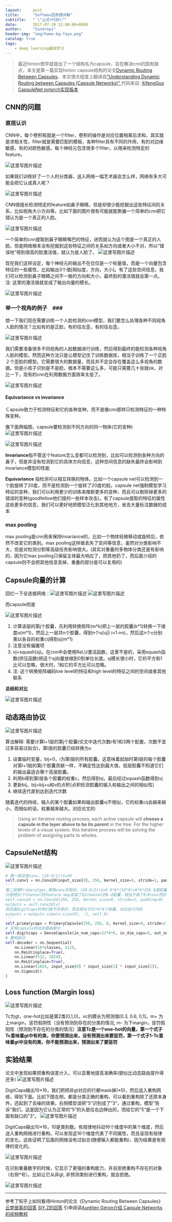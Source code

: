 ```yaml
---
layout:     post
title:      "Softmax层原理详解"
subtitle:   " \"公式+代码\""
date:       2017-07-29 12:00:00+0800
author:     "Sundrops"
header-img: "img/home-bg-faye.png"
catalog: true
tags:
    - deep learning基础学习
---
```



> 最近hinton很早就提出了一个结构名为capsule，旨在解决cnn的固有缺点，本文是第一篇实现hinton capsule结构的论文[Dynamic Routing Between Capsules](https://arxiv.org/abs/1710.09829)，本文很大程度上翻译自[“Understanding Dynamic Routing between Capsules (Capsule Networks)”
](https://jhui.github.io/2017/11/03/Dynamic-Routing-Between-Capsules/)代码来自: [XifengGuo CapsuleNet pytorch实现版本](https://github.com/XifengGuo/CapsNet-Pytorch/tree/master/result)

## CNN的问题 ##

### 直观认识 ###
CNN中，每个卷积核就是一个filter，卷积的操作是对应位置相乘后求和，其实就是求相关性，filter就是需要匹配的模板，各种filter具有不同的作用，有的对边缘敏感，有的对颜色敏感。每个神经元包含很多个filter，以用来检测特定的feature。

![这里写图片描述](http://img.blog.csdn.net/20171205162218238?watermark/2/text/aHR0cDovL2Jsb2cuY3Nkbi5uZXQvdTAxMzAxMDg4OQ==/font/5a6L5L2T/fontsize/400/fill/I0JBQkFCMA==/dissolve/70/gravity/SouthEast)

如果我们训练好了一个人的分类器，送入网络一幅艺术画会怎么样，网络有多大可能会把它认成真人呢？

![这里写图片描述](http://img.blog.csdn.net/20171205210516129?watermark/2/text/aHR0cDovL2Jsb2cuY3Nkbi5uZXQvdTAxMzAxMDg4OQ==/font/5a6L5L2T/fontsize/400/fill/I0JBQkFCMA==/dissolve/70/gravity/SouthEast)

CNN很擅长检测特定的feature如鼻子眼睛，但是却很少能挖掘出这些特征间的关系，比如视角大小方向等。比如下面的图片很有可能就能欺骗一个简单的cnn把它错认为是一个真正的人脸。

![这里写图片描述](http://img.blog.csdn.net/20171205210442043?watermark/2/text/aHR0cDovL2Jsb2cuY3Nkbi5uZXQvdTAxMzAxMDg4OQ==/font/5a6L5L2T/fontsize/400/fill/I0JBQkFCMA==/dissolve/70/gravity/SouthEast)

一个简单的cnn提取到鼻子眼睛嘴巴的特征，进而就认为这个图是一个真正的人脸，但是网络根本没有挖掘到这些特征之间的关系如方向或者大小不对，所以“错误地”得到很高的脸激活值，就认为是人脸了。
![这里写图片描述](http://img.blog.csdn.net/20171205163154767?watermark/2/text/aHR0cDovL2Jsb2cuY3Nkbi5uZXQvdTAxMzAxMDg4OQ==/font/5a6L5L2T/fontsize/400/fill/I0JBQkFCMA==/dissolve/70/gravity/SouthEast)

现在我们这样设定，每个神经元的输出不在仅仅是一个标量值，而是一个向量包含特征的一些属性，比如输出3个值[相似度，方向，大小]。有了这些空间信息，我们可以检测到鼻子眼睛之间不一致的方向和大小，最终脸的激活值就会第一点。注: 这里的激活值就变成了输出向量的模长。


![这里写图片描述](http://img.blog.csdn.net/20171205163551445?watermark/2/text/aHR0cDovL2Jsb2cuY3Nkbi5uZXQvdTAxMzAxMDg4OQ==/font/5a6L5L2T/fontsize/400/fill/I0JBQkFCMA==/dissolve/70/gravity/SouthEast)


### 举一个视角的例子　###

想一下我们现在需要训练一个人脸检测的cnn模型，我们要怎么处理各种不同视角人脸的情况？比如有的是正脸，有的往左歪，有的往右歪。

![这里写图片描述](http://img.blog.csdn.net/20171205210610851?watermark/2/text/aHR0cDovL2Jsb2cuY3Nkbi5uZXQvdTAxMzAxMDg4OQ==/font/5a6L5L2T/fontsize/400/fill/I0JBQkFCMA==/dissolve/70/gravity/SouthEast)

我们需要准备很多不同视角的人脸数据进行训练，然后得到最终的能检测各种视角人脸的模型。然而这种方法只是让模型记住了训练数据库，相当于训练了一个正脸２个歪脸的模型。它需要很大的数据量，而且并不定会存在覆盖这么多视角的数据。但是小孩子识别是不是脸，根本不需要这么多，可能只需要几十张就ok，对比一下，现有的cnn在利用数据方面效率太低了。

![这里写图片描述](http://img.blog.csdn.net/20171205164333817?watermark/2/text/aHR0cDovL2Jsb2cuY3Nkbi5uZXQvdTAxMzAxMDg4OQ==/font/5a6L5L2T/fontsize/400/fill/I0JBQkFCMA==/dissolve/70/gravity/SouthEast)


#### Equivariance vs invariance ####

Ｃapsule致力于检测特征和它的各种变种，而不是像cnn那样只检测特征的一种特殊变种。

像下面两幅图，capsule要检测到不同方向的同一物体(它的变种)
![这里写图片描述](http://img.blog.csdn.net/20171205165326170?watermark/2/text/aHR0cDovL2Jsb2cuY3Nkbi5uZXQvdTAxMzAxMDg4OQ==/font/5a6L5L2T/fontsize/400/fill/I0JBQkFCMA==/dissolve/70/gravity/SouthEast)

![这里写图片描述](http://img.blog.csdn.net/20171205165716159?watermark/2/text/aHR0cDovL2Jsb2cuY3Nkbi5uZXQvdTAxMzAxMDg4OQ==/font/5a6L5L2T/fontsize/400/fill/I0JBQkFCMA==/dissolve/70/gravity/SouthEast)


**Invariance**指不管这个feature怎么变都可以检测到，比如可以检测到各种方向的鼻子，但是并没有检测到它的具体方向信息，这种空间信息的缺失最终会影响到invariance模型的性能

**Equivariance** 指检测可以相互转换的物体。比如一个capsule net可以检测到一个脸旋转了20度，而不是检测到一个旋转了20度的脸。capsule net强制模型学习特征的变种，我们可以利用更少的训练来推断更多的变种，而且可以剔除掉更多的错误的变种(goodfellow他们提的一些样本攻击)。有了capsule提取的特征的属性这些更多的信息，我们可以更好地把模型泛化到其他地方，省去大量标注数据的成本

### max pooling ###

max pooling是cnn用来保持Invariance的，比如一个物体轻微移动或旋转后，依然不改变它的类别。max pooling这样做丢失了空间等信息，虽然对分类影响不大，但是对检测分割等高级任务影响很大。(其实对重叠的多物体分类还是有影响的，因为它max pooling只保留主体最大响应了，把其他扔了，而后面介绍的capsule则不会把其他信息丢掉，重叠的部分是可以复用的)

## Capsule向量的计算 ##

回忆一下全连接网络：![这里写图片描述](http://img.blog.csdn.net/20171205210645859?watermark/2/text/aHR0cDovL2Jsb2cuY3Nkbi5uZXQvdTAxMzAxMDg4OQ==/font/5a6L5L2T/fontsize/400/fill/I0JBQkFCMA==/dissolve/70/gravity/SouthEast)
![这里写图片描述](http://img.blog.csdn.net/20171205210626394?watermark/2/text/aHR0cDovL2Jsb2cuY3Nkbi5uZXQvdTAxMzAxMDg4OQ==/font/5a6L5L2T/fontsize/400/fill/I0JBQkFCMA==/dissolve/70/gravity/SouthEast)

而capsule则是

![这里写图片描述](http://img.blog.csdn.net/20171205210753258?watermark/2/text/aHR0cDovL2Jsb2cuY3Nkbi5uZXQvdTAxMzAxMDg4OQ==/font/5a6L5L2T/fontsize/400/fill/I0JBQkFCMA==/dissolve/70/gravity/SouthEast)

1. 计算该层的第j个胶囊，先利用转换矩阵(m\*k)把上一层的胶囊(k\*1)转换一下维度u(m\*1)，然后上一层共n个胶囊，得到n个u(uj|i i=1->n)，然后这n个u分别乘以各自的权重cij得到sj(m\*1)
2. 注意没有偏置项
3. vj=squash(sj)。在cnn中会使用ReLU激活函数，这里不是的，采用squash函数(挤压函数)把这个sj向量放缩到0到单位长度。sj模长很小时，它的平方和1比可以忽略，很大时，1和它的平方比可以忽略。
4. 注: 这个转换矩阵编码low level的特征和high level的特征之间的空间或者其他联系

**总结和对比**

![这里写图片描述](http://img.blog.csdn.net/20171205161635217?watermark/2/text/aHR0cDovL2Jsb2cuY3Nkbi5uZXQvdTAxMzAxMDg4OQ==/font/5a6L5L2T/fontsize/400/fill/I0JBQkFCMA==/dissolve/70/gravity/SouthEast)

## 动态路由协议 ##

![这里写图片描述](http://img.blog.csdn.net/20171205212237658?watermark/2/text/aHR0cDovL2Jsb2cuY3Nkbi5uZXQvdTAxMzAxMDg4OQ==/font/5a6L5L2T/fontsize/400/fill/I0JBQkFCMA==/dissolve/70/gravity/SouthEast)

算法解释: 需要计算l+1层的第j个胶囊(论文中迭代次数r有1和3两个配置，次数不宜过多容易过拟合)，第l层的胶囊已经转换为u
1. 设置临时变量，bij=0，i为第l层的所有胶囊。这意味着起始时第l层的每个胶囊对第l+1层的第j个胶囊贡献一样，不确定性达到最大值，低层胶囊不知道它们的输出最适合哪个高层胶囊。
2. 利用b得到第l层各个胶囊的权重c，然后得到sj，最后经过squash函数得到vj
3. 更新bij，bij=bij+u和v的点积(点积检测胶囊的输入和输出之间的相似性)
4. 继续迭代直到达到迭代次数

随着迭代的持续，输入的某个胶囊如果和输出胶囊vj不相似，它的权重cij会越来越小，而相似的话，权重越来越大。对应论文的:

> Using an iterative routing process, each active capsule will **choose a capsule in the layer above to be its parent** in the tree. For the higher levels of a visual system, this iterative process will be solving the problem of assigning parts to wholes.

## CapsuleNet结构 ##

![这里写图片描述](http://img.blog.csdn.net/20171205213919763?watermark/2/text/aHR0cDovL2Jsb2cuY3Nkbi5uZXQvdTAxMzAxMDg4OQ==/font/5a6L5L2T/fontsize/400/fill/I0JBQkFCMA==/dissolve/70/gravity/SouthEast)

```python
# 第一层还是conv，(28-9/1)+1=20
self.conv1 = nn.Conv2d(input_size[0], 256, kernel_size=9, stride=1, padding=0)
'''
第二层是PrimaryCaps,使用conv实现的，(20-9/2)+1=6 6*6*(32*8)=6*6*256 8是胶囊向量的维度
只是把32个channel的feature map变成了32channel的8-d胶囊，相当于做了8次conv然后在channel这个维度concat起来了。论文所说的each capsule in the [6 × 6] grid is sharing their weights with each other所说的是算卷积时共享权重，都是同样的卷积核。
self.conv2d = nn.Conv2d(256, 256, kernel_size=9, stride=2, padding=0)
outputs = self.conv2d(x)
而后面digitCaps时他们是不共享的，而且相当于32*6*6个胶囊，对应这行代码
outputs = outputs.view(x.size(0), -1, self.8)
'''
self.primarycaps = PrimaryCapsule(256, 256, 8, kernel_size=9, stride=2, padding=0)
# 实现capsule的动态路由部分
self.digitcaps = DenseCapsule(in_num_caps=32*6*6, in_dim_caps=8, out_num_caps=classes, out_dim_caps=16, routings=routings)
# 重构部分
self.decoder = nn.Sequential(
    nn.Linear(16*classes, 512),
    nn.ReLU(inplace=True),
    nn.Linear(512, 1024),
    nn.ReLU(inplace=True),
    nn.Linear(1024, input_size[0] * input_size[1] * input_size[2]),
    nn.Sigmoid()
)

```
## Loss function (Margin loss) ##


![这里写图片描述](http://img.blog.csdn.net/20171205215119168?watermark/2/text/aHR0cDovL2Jsb2cuY3Nkbi5uZXQvdTAxMzAxMDg4OQ==/font/5a6L5L2T/fontsize/400/fill/I0JBQkFCMA==/dissolve/70/gravity/SouthEast)

Tc为gt，one-hot比如是第2类[0,1,0]，vc的模长为预测值[0.3, 0.6, 0,1]。m+ 为上margin，惩罚假阴性（没有预测到存在的分类的情况,  m- 为下margin，惩罚假阳性（预测到不存在的分类的情况）**注意Tc是一个one-hot的向量，第一个式子Tc意味着gt中有的类，你要预测出来，没有预测出来要惩罚，第一个式子1-Tc意味着gt中没有的类，你不能预测出来，预测出来了要惩罚**

## 实验结果 ##

论文中发现如果把重构误差计入，可以显著地提高准确率(貌似比动态路由提升得还多)
![这里写图片描述](http://img.blog.csdn.net/20171205222840794?watermark/2/text/aHR0cDovL2Jsb2cuY3Nkbi5uZXQvdTAxMzAxMDg4OQ==/font/5a6L5L2T/fontsize/400/fill/I0JBQkFCMA==/dissolve/70/gravity/SouthEast)


DigitCaps输出10\*16，我们把把非gt对应的行都mask掉(\*0)，然后送入重构网络，得到下面。比如下图左侧，都是分类正确的重构，可以看到重构除了还原本身外，还起到了去噪的效果。右侧模型误把”5“识别成了”3“，通过重构，模型”告诉“我们，这是因为它认为正常的”5“的头是往右边伸出的，而给它的”5“是一个下面有缺口的”3“。
![这里写图片描述](http://img.blog.csdn.net/20171205223314629?watermark/2/text/aHR0cDovL2Jsb2cuY3Nkbi5uZXQvdTAxMzAxMDg4OQ==/font/5a6L5L2T/fontsize/400/fill/I0JBQkFCMA==/dissolve/70/gravity/SouthEast)


DigitCaps输出10\*16，10是类别数。有规律地抖动16个维度中的某个维度，然后送入重构网络进行重构，可以发现这16个维度代表了不同属性，而且呈现有规律的变化。这些证明了后面的网络没有过拟合(随便输入都能重构)，因为结果是有规律的变化的。

![这里写图片描述](http://img.blog.csdn.net/20171205222949687?watermark/2/text/aHR0cDovL2Jsb2cuY3Nkbi5uZXQvdTAxMzAxMDg4OQ==/font/5a6L5L2T/fontsize/400/fill/I0JBQkFCMA==/dissolve/70/gravity/SouthEast)

在识别重叠数字的时候，它显示了更强的重构能力，并且拒绝重构不存在的对象（右侧*号）。比如让它从非gt, 非预测类别进行重构，就会拒绝。

![这里写图片描述](http://img.blog.csdn.net/20171205223234500?watermark/2/text/aHR0cDovL2Jsb2cuY3Nkbi5uZXQvdTAxMzAxMDg4OQ==/font/5a6L5L2T/fontsize/400/fill/I0JBQkFCMA==/dissolve/70/gravity/SouthEast)





----------
参考了知乎上如何看待Hinton的论文《Dynamic Routing Between Capsules》
[云梦居客的回答](https://www.zhihu.com/question/67287444/answer/251460831)
[SIY.Z的回答](https://www.zhihu.com/question/67287444/answer/251241736)
引申阅读[Aurélien Géron介绍 Capsule Networks的视频教程](https://mp.weixin.qq.com/s/9BIbthQvePqeVdLWil7vgQ)
